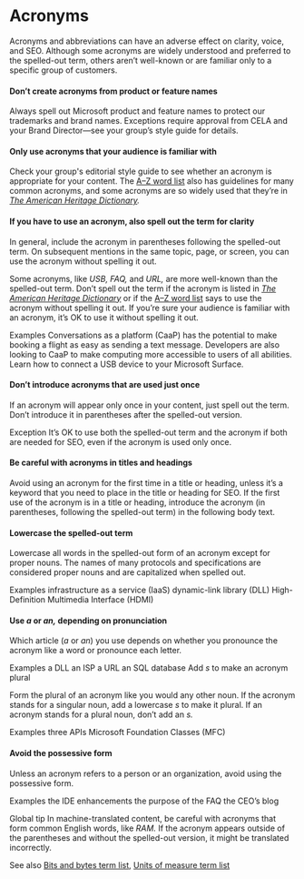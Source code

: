 ﻿# Acronyms

Acronyms
and abbreviations can have an adverse effect on clarity, voice, and
SEO. Although some acronyms are widely understood and preferred to the
spelled-out term, others aren’t well-known or are familiar only to a
specific group of customers. 

#### Don’t create acronyms from product or feature names

Always
spell out Microsoft product and feature names to protect our trademarks
and brand names. Exceptions require approval from CELA and your Brand
Director—see your group’s style guide for details.

#### Only use acronyms that your audience is familiar with

Check your group's editorial style guide to see whether an acronym is appropriate for your content. The [A–Z word list](https://worldready.cloudapp.net/Styleguide/Read?id=2700&topicid=25512) also has guidelines for many common acronyms, and some acronyms are so widely used that they’re in *[The American Heritage Dictionary](https://ahdictionary.com/).* 

#### If you have to use an acronym, also spell out the term for clarity

In
general, include the acronym in parentheses following the spelled-out
term. On subsequent mentions in the same topic, page, or screen, you can
use the acronym without spelling it out. 

Some acronyms, like *USB, FAQ,* and *URL,* are more well-known than the spelled-out term. Don’t spell out the term if the acronym is listed in *[The American Heritage Dictionary](https://ahdictionary.com/)* or if the [A–Z word list](https://worldready.cloudapp.net/Styleguide/Read?id=2700&topicid=25512)
says to use the acronym without spelling it out. If you’re sure your
audience is familiar with an acronym, it’s OK to use it without spelling
it out.

Examples
Conversations
as a platform (CaaP) has the potential to make booking a flight as easy
as sending a text message. Developers are also looking to CaaP to make
computing more accessible to users of all abilities. 
Learn how to connect a USB device to your Microsoft Surface.

#### Don’t introduce acronyms that are used just once

If
an acronym will appear only once in your content, just spell out the
term. Don’t introduce it in parentheses after the spelled-out version.

Exception It’s OK to use both the spelled-out term and the acronym if both are needed for SEO, even if the acronym is used only once.

#### Be careful with acronyms in titles and headings

Avoid
using an acronym for the first time in a title or heading, unless it’s a
keyword that you need to place in the title or heading for SEO. If the
first use of the acronym is in a title or heading, introduce the acronym
(in parentheses, following the spelled-out term) in the following body
text. 

#### Lowercase the spelled-out term

Lowercase
all words in the spelled-out form of an acronym except for proper
nouns. The names of many protocols and specifications are considered
proper nouns and are capitalized when spelled out.

Examples
infrastructure as a service (IaaS)
dynamic-link library (DLL)
High-Definition Multimedia Interface (HDMI)

#### Use *a* or *an,* depending on pronunciation

Which article (*a* or *an*) you use depends on whether you pronounce the acronym like a word or pronounce each letter.

Examples
a DLL
an ISP
a URL
an SQL database
Add *s* to make an acronym plural

Form the plural of an acronym like you would any other noun. If the acronym stands for a singular noun, add a lowercase *s* to make it plural. If an acronym stands for a plural noun, don’t add an *s.*

Examples
three APIs
Microsoft Foundation Classes (MFC)

#### Avoid the possessive form

Unless an acronym refers to a person or an organization, avoid using the possessive form.

Examples
the IDE enhancements
the purpose of the FAQ
the CEO’s blog

Global tip In machine-translated content, be careful with acronyms that form common English words, like *RAM.* If the acronym appears outside of the parentheses and without the spelled-out version, it might be translated incorrectly.

See also [Bits and bytes term list](https://worldready.cloudapp.net/Styleguide/Read?id=2700&topicid=26920), [Units of measure term list](https://worldready.cloudapp.net/Styleguide/Read?id=2700&topicid=28884)
